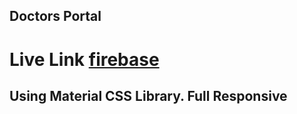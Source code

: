 ## Doctors Portal

# Live Link [firebase](https://doctors-portal-9becd.web.app/home)

## Using Material CSS Library. Full Responsive

